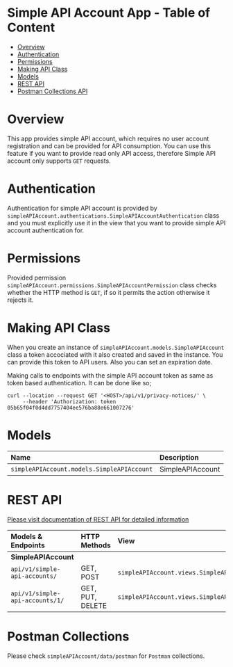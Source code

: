 # Simple API Account App - Table of Content

- [Overview](#overview)
- [Authentication](#authentication)
- [Permissions](#permissions)
- [Making API Class](#making-api-class)
- [Models](#models)
- [REST API](#rest-api)
- [Postman Collections API](#postman-collections)


# Overview

This app provides simple API account, which requires no user account registration and can be provided for API
consumption. You can use this feature if you want to provide read only API access, therefore Simple API account only
supports `GET` requests.


# Authentication

Authentication for simple API account is provided by `simpleAPIAccount.authentications.SimpleAPIAccountAuthentication`
class and you must explicitly use it in the view that you want to provide simple API account authentication for.


# Permissions

Provided permission `simpleAPIAccount.permissions.SimpleAPIAccountPermission` class checks whether the HTTP method is
`GET`, if so it permits the action otherwise it rejects it.


# Making API Class

When you create an instance of `simpleAPIAccount.models.SimpleAPIAccount` class a token accociated with it also created
and saved in the instance. You can provide this token to API users. Also you can set an expiration date.

Making calls to endpoints with the simple API account token as same as token based authentication. It can be done like
so; 

```shell script
curl --location --request GET '<HOST>/api/v1/privacy-notices/' \
     --header 'Authorization: token 05b65f04f0d4dd7757404ee576ba88e661007276'
```


# Models

| Name                                          | Description                                                           |
| :-------------------------------------------- | :-------------------------------------------------------------------- |
| `simpleAPIAccount.models.SimpleAPIAccount`    | SimpleAPIAccount                                                      |


# REST API

[Please visit documentation of REST API for detailed information](REST_API.md)

| Models & Endpoints                    | HTTP Methods         | View                                                   |
| :------------------------------------ | :------------------- | :----------------------------------------------------- |
| **SimpleAPIAccount**                  |                      |                                                        |
| `api/v1/simple-api-accounts/`         | GET, POST            | `simpleAPIAccount.views.SimpleAPIAccountCollectionView`|
| `api/v1/simple-api-accounts/1/`       | GET, PUT, DELETE     | `simpleAPIAccount.views.SimpleAPIAccountDetailView`    |


# Postman Collections

Please check `simpleAPIAccount/data/postman` for `Postman` collections.
